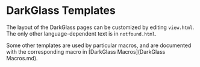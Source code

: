 # DarkGlass Templates

The layout of the DarkGlass pages can be customized by editing `view.html`. The only other language-dependent text is in `notfound.html`.

Some other templates are used by particular macros, and are documented with the corresponding macro in [DarkGlass Macros](DarkGlass Macros.md).